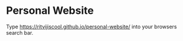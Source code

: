 # Personal Website
Type https://ritvijiscool.github.io/personal-website/ into your browsers search bar.
